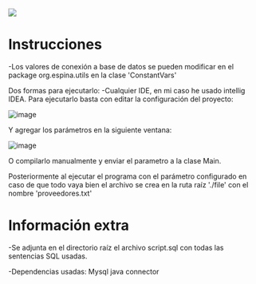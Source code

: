 # ![](https://upload.wikimedia.org/wikipedia/commons/thumb/5/51/IBM_logo.svg/200px-IBM_logo.svg.png)
# Instrucciones

-Los valores de conexión a base de datos se pueden modificar en el package org.espina.utils en la clase 'ConstantVars'

Dos formas para ejecutarlo:
-Cualquier IDE, en mi caso he usado intellig IDEA. Para ejecutarlo basta con editar la configuración del proyecto: 

![image](https://user-images.githubusercontent.com/48732731/213204957-40f99b1f-d70a-4095-ac42-c8c9e96d6cba.png)

Y agregar los parámetros en la siguiente ventana:

![image](https://user-images.githubusercontent.com/48732731/213205289-e1b4465f-946d-4cf7-8dc6-ae1ddef46598.png)

O compilarlo manualmente y enviar el parametro a la clase Main.

Posteriormente al ejecutar el programa con el parámetro configurado en caso de que todo vaya bien el archivo se crea en la ruta raíz './file' con el nombre 'proveedores.txt'

# Información extra
-Se adjunta en el directorio raíz el archivo script.sql con todas las sentencias SQL usadas.

-Dependencias usadas:
 Mysql java connector



